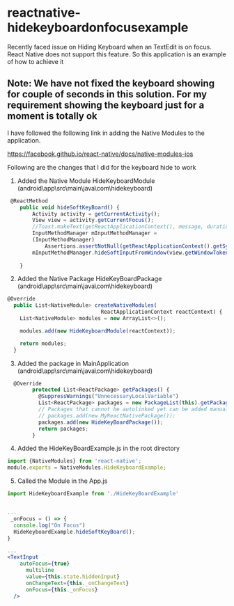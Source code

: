 # reactnative-hidekeyboardonfocusexample
Recently faced issue on Hiding Keyboard when an TextEdit is on focus. React Native does not support this feature. So this application is an example of how to achieve it

## Note: We have not fixed the keyboard showing for couple of seconds in this solution. For my requirement showing the keyboard just for a moment is totally ok

I have followed the following link in adding the Native Modules to the application. 

https://facebook.github.io/react-native/docs/native-modules-ios

Following are the changes that I did for the keyboard hide to work

1. Added the Native Module HideKeyboardModule (android\app\src\main\java\com\hidekeyboard)
```jsx
 @ReactMethod
    public void hideSoftKeyBoard() {
        Activity activity = getCurrentActivity();
        View view = activity.getCurrentFocus();
        //Toast.makeText(getReactApplicationContext(), message, duration).show();
        InputMethodManager mInputMethodManager =
        (InputMethodManager)
            Assertions.assertNotNull(getReactApplicationContext().getSystemService(Context.INPUT_METHOD_SERVICE));
        mInputMethodManager.hideSoftInputFromWindow(view.getWindowToken(), 0);
        
    }
```
2. Added the Native Package HideKeyBoardPackage  (android\app\src\main\java\com\hidekeyboard)
```jsx
@Override
  public List<NativeModule> createNativeModules(
                              ReactApplicationContext reactContext) {
    List<NativeModule> modules = new ArrayList<>();

    modules.add(new HideKeyboardModule(reactContext));

    return modules;
  }
 ```
3. Added the package in MainApplication (android\app\src\main\java\com\hidekeyboard)
```jsx
  @Override
        protected List<ReactPackage> getPackages() {
          @SuppressWarnings("UnnecessaryLocalVariable")
          List<ReactPackage> packages = new PackageList(this).getPackages();
          // Packages that cannot be autolinked yet can be added manually here, for example:
          // packages.add(new MyReactNativePackage());
          packages.add(new HideKeyBoardPackage());
          return packages;
        }
 ```
 
 4. Added the HideKeyBoardExample.js in the root directory
 ```jsx
 import {NativeModules} from 'react-native';
module.exports = NativeModules.HideKeyboardExample;
 ```
 
 5. Called the Module in the App.js
  ```jsx
 import HideKeyboardExample from './HideKeyBoardExample'
 
 
 ...
   _onFocus = () => {
    console.log("On Focus")
    HideKeyboardExample.hideSoftKeyBoard();
  }
  
  ...
 <TextInput
      autoFocus={true}
        multiline
        value={this.state.hiddenInput}
        onChangeText={this._onChangeText}
        onFocus={this._onFocus}
    />
 ```

